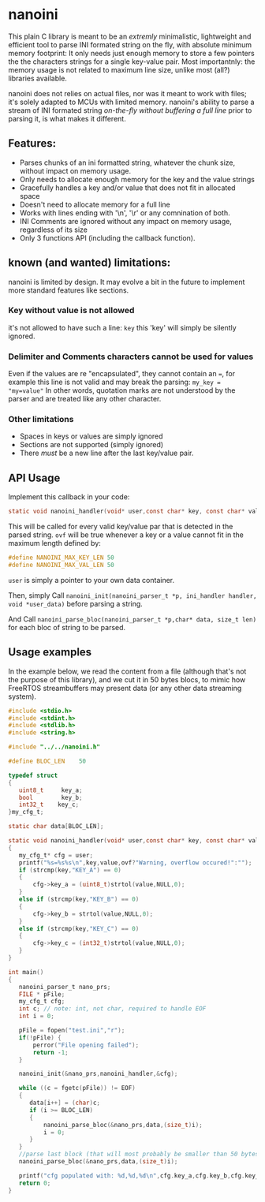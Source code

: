 # nanoini
This plain C library is meant to be an *extremly* minimalistic, lightweight and efficient tool to parse INI formated string on the fly, with absolute minimum memory footprint: It only needs just enough memory to store a few pointers the the characters strings for a single key-value pair.
Most importantnly: the memory usage is not related to maximum line size, unlike most (all?) libraries available. 

nanoini does not relies on actual files, nor was it meant to work with files; it's solely adapted to MCUs with limited memory. nanoini's ability to parse a stream of INI formated string *on-the-fly without buffering a full line* prior to parsing it, is what makes it different.

## Features:
- Parses chunks of an ini formatted string, whatever the chunk size, without impact on memory usage.
- Only needs to allocate enough memory for the key and the value strings
- Gracefully handles a key and/or value that does not fit in allocated space
- Doesn't need to allocate memory for a full line
- Works with lines ending with '\n', '\r' or any comnination of both.
- INI Comments are ignored without any impact on memory usage, regardless of its size
- Only 3 functions API (including the callback function).

 ## known (and wanted) limitations:
 nanoini is limited by design. It may evolve a bit in the future to implement more standard features like sections.
 ### Key without value is not allowed
 it's not allowed to have such a line:
 `key`
 this 'key' will simply be silently ignored.
 
### Delimiter and Comments characters cannot be used for values
Even if the values are re "encapsulated", they cannot contain an `=`, for example this line is not valid and may break the parsing:
`my_key = "my=value"`
In other words, quotation marks are not understood by the parser and are treated like any other character.
 
 ### Other limitations
 * Spaces in keys or values are simply ignored
 * Sections are not supported (simply ignored)
 * There *must* be a new line after the last key/value pair.
 
 ## API Usage

Implement this callback in your code:

```c
static void nanoini_handler(void* user,const char* key, const char* value, bool ovf);
```

This will be called for every valid key/value par that is detected in the parsed string. `ovf` will be true whenever a key or a value cannot fit in the maximum length defined by:

```c
#define NANOINI_MAX_KEY_LEN 50 
#define NANOINI_MAX_VAL_LEN 50 
```
`user` is simply a pointer to your own data container.

Then, simply Call `nanoini_init(nanoini_parser_t *p, ini_handler handler, void *user_data)` before parsing a string.

And Call `nanoini_parse_bloc(nanoini_parser_t *p,char* data, size_t len)` for each bloc of string to be parsed.
 
 ## Usage examples
 
 In the example below, we read the content from a file (although that's not the purpose of this library), and we cut it in 50 bytes blocs, to mimic how FreeRTOS streambuffers may present data (or any other data streaming system).

 ```c
#include <stdio.h>
#include <stdint.h>
#include <stdlib.h>
#include <string.h>

#include "../../nanoini.h"

#define BLOC_LEN    50

typedef struct
{
    uint8_t     key_a;
    bool        key_b;
    int32_t    key_c;
}my_cfg_t;

static char data[BLOC_LEN];

static void nanoini_handler(void* user,const char* key, const char* value, bool ovf)
{
    my_cfg_t* cfg = user;
    printf("%s=%s%s\n",key,value,ovf?"Warning, overflow occured!":"");
    if (strcmp(key,"KEY_A") == 0)
    {
        cfg->key_a = (uint8_t)strtol(value,NULL,0);
    }
    else if (strcmp(key,"KEY_B") == 0)
    {
        cfg->key_b = strtol(value,NULL,0);
    }
    else if (strcmp(key,"KEY_C") == 0)
    {
        cfg->key_c = (int32_t)strtol(value,NULL,0);
    }
}

int main()
{
    nanoini_parser_t nano_prs;
    FILE * pFile;
    my_cfg_t cfg;
    int c; // note: int, not char, required to handle EOF
    int i = 0;

    pFile = fopen("test.ini","r");
    if(!pFile) {
        perror("File opening failed");
        return -1;
    }

    nanoini_init(&nano_prs,nanoini_handler,&cfg);

    while ((c = fgetc(pFile)) != EOF)
    {
       data[i++] = (char)c;
       if (i >= BLOC_LEN)
       {
           nanoini_parse_bloc(&nano_prs,data,(size_t)i);
           i = 0;
       }
    }
    //parse last block (that will most probably be smaller than 50 bytes
    nanoini_parse_bloc(&nano_prs,data,(size_t)i);

    printf("cfg populated with: %d,%d,%d\n",cfg.key_a,cfg.key_b,cfg.key_c);
    return 0;
}

 ```
